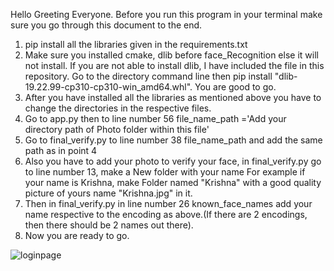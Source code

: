 Hello Greeting Everyone. Before you run this program in your terminal make sure you go through this document to the end.
1. pip install all the libraries given in the requirements.txt
2. Make sure you installed cmake, dlib before face_Recognition else it will not install. If you are not able to install
   dlib, I have included the file in this repository. Go to the directory command line then pip install "dlib-19.22.99-cp310-cp310-win_amd64.whl". 
   You are good to go.
3. After you have installed all the libraries as mentioned above you have to change the directories in the respective files.
4. Go to app.py then to line number 56 file_name_path ='Add your directory path of Photo folder within this file'
5. Go to final_verify.py to line number 38 file_name_path and add the same path as in point 4
6. Also you have to add your photo to verify your face, in final_verify.py go to line number 13, make a New folder with your name
   For example if your name is Krishna, make Folder named "Krishna" with a good quality picture of yours name "Krishna.jpg" in it.
7. Then in final_verify.py in line number 26 known_face_names add your name respective to the encoding as above.(If there are 2 encodings,
   then there should be 2 names out there).
8. Now you are ready to go.

![loginpage](https://user-images.githubusercontent.com/96532917/170866761-eb0e9889-a897-4cb3-a7ce-0a2cdaee1cfa.jpg)
